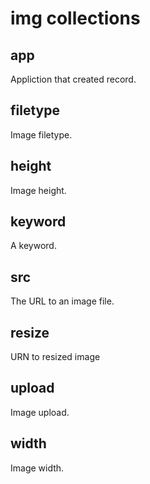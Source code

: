 # img collections

## app
Appliction that created record.

## filetype
Image filetype.

## height
Image height.

## keyword
A keyword.

## src
The URL to an image file.

## resize
URN to resized image

## upload
Image upload.

## width
Image width.
